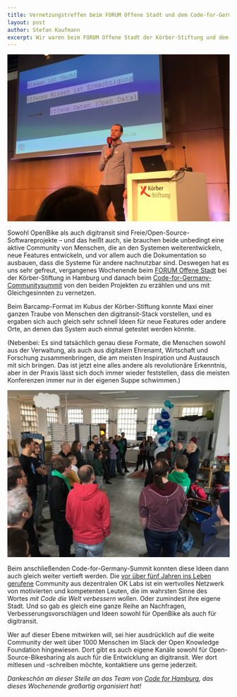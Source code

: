 ```yaml
---
title: Vernetzungstreffen beim FORUM Offene Stadt und dem Code-for-Germany-Summit in Hamburg
layout: post
author: Stefan Kaufmann
excerpt: Wir waren beim FORUM Offene Stadt der Körber-Stiftung und dem anschließenden Code-for-Germany-Summit in Hamburg, um die frohe Kunde von digitransit und OpenBike zu verbreiten.
---
```


![](/assets/images/blog/20191108_koerber.jpg)

Sowohl OpenBike als auch digitransit sind Freie/Open-Source-Softwareprojekte – und das heißt auch, sie brauchen beide unbedingt eine aktive Community von Menschen, die an den Systemen weiterentwickeln, neue Features entwickeln, und vor allem auch die Dokumentation so ausbauen, dass die Systeme für andere nachnutzbar sind.
Deswegen hat es uns sehr gefreut, vergangenes Wochenende beim [FORUM Offene Stadt](https://offenestadt.info/) bei der Körber-Stiftung in Hamburg und danach beim [Code-for-Germany-Communitysummit](https://codefor.de/) von den beiden Projekten zu erzählen und uns mit Gleichgesinnten zu vernetzen.

Beim Barcamp-Format im Kubus der Körber-Stiftung konnte Maxi einer ganzen Traube von Menschen den digitransit-Stack vorstellen, und es ergaben sich auch gleich sehr schnell Ideen für neue Features oder andere Orte, an denen das System auch einmal getestet werden könnte.

(Nebenbei: Es sind tatsächlich genau diese Formate, die Menschen sowohl aus der Verwaltung, als auch aus digitalem Ehrenamt, Wirtschaft und Forschung zusammenbringen, die am meisten Inspiration und Austausch mit sich bringen. Das ist jetzt eine alles andere als revolutionäre Erkenntnis, aber in der Praxis lässt sich doch immer wieder feststellen, dass die meisten Konferenzen immer nur in der eigenen Suppe schwimmen.)

![](/assets/images/blog/20191109_cfgsummit.jpg)

Beim anschließenden Code-for-Germany-Summit konnten diese Ideen dann auch gleich weiter vertieft werden. Die [vor über fünf Jahren ins Leben gerufene](https://codefor.de/blog/Fuenf-Jahre-Code-for-Germany.html) Community aus dezentralen OK Labs ist ein wertvolles Netzwerk von motivierten und kompetenten Leuten, die im wahrsten Sinne des Wortes *mit Code die Welt verbessern* wollen. Oder zumindest ihre eigene Stadt. Und so gab es gleich eine ganze Reihe an Nachfragen, Verbesserungsvorschlägen und Ideen sowohl für OpenBike als auch für digitransit.

Wer auf dieser Ebene mitwirken will, sei hier ausdrücklich auf die weite Community der weit über 1000 Menschen im Slack der Open Knowledge Foundation hingewiesen. Dort gibt es auch eigene Kanäle sowohl für Open-Source-Bikesharing als auch für die Entwicklung an digitransit. Wer dort mitlesen und -schreiben möchte, kontaktiere uns gerne jederzeit.

*Dankeschön an dieser Stelle an das Team von [Code for Hamburg](https://codefor.de/hamburg), das dieses Wochenende großartig organisiert hat!*
